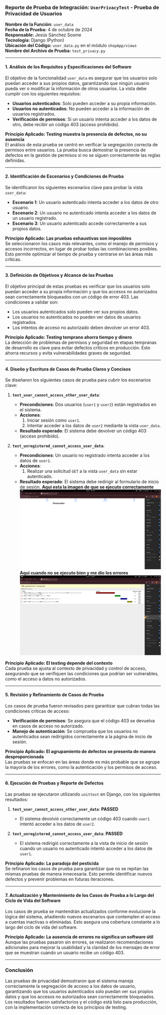 
### **Reporte de Prueba de Integración: `UserPrivacyTest` - Prueba de Privacidad de Usuarios**

**Nombre de la Función:** `user_data`  
**Fecha de la Prueba:** 4 de octubre de 2024  
**Responsable:** Jesús Sánchez Sosme  
**Tecnología:** Django (Python)  
**Ubicación del Código:** `user_data.py` en el módulo `shopApp/views`  
**Nombre del Archivo de Prueba:** `test_privacy.py`

---

#### **1. Análisis de los Requisitos y Especificaciones del Software**
El objetivo de la funcionalidad `user_data` es asegurar que los usuarios solo puedan acceder a sus propios datos, garantizando que ningún usuario pueda ver o modificar la información de otros usuarios. La vista debe cumplir con los siguientes requisitos:

- **Usuarios autenticados**: Solo pueden acceder a su propia información.
- **Usuarios no autenticados**: No pueden acceder a la información de usuarios registrados.
- **Verificación de permisos**: Si un usuario intenta acceder a los datos de otro, debe recibir un código 403 (acceso prohibido).

**Principio Aplicado: Testing muestra la presencia de defectos, no su ausencia**  
El análisis de esta prueba se centró en verificar la segregación correcta de permisos entre usuarios. La prueba busca demostrar la presencia de defectos en la gestión de permisos si no se siguen correctamente las reglas definidas.

---

#### **2. Identificación de Escenarios y Condiciones de Prueba**
Se identificaron los siguientes escenarios clave para probar la vista `user_data`:

- **Escenario 1**: Un usuario autenticado intenta acceder a los datos de otro usuario.
- **Escenario 2**: Un usuario no autenticado intenta acceder a los datos de un usuario registrado.
- **Escenario 3**: Un usuario autenticado accede correctamente a sus propios datos.

**Principio Aplicado: Las pruebas exhaustivas son imposibles**  
Se seleccionaron los casos más relevantes, como el manejo de permisos y accesos incorrectos, en lugar de probar todas las combinaciones posibles. Esto permite optimizar el tiempo de prueba y centrarse en las áreas más críticas.

---

#### **3. Definición de Objetivos y Alcance de las Pruebas**
El objetivo principal de estas pruebas es verificar que los usuarios solo puedan acceder a su propia información y que los accesos no autorizados sean correctamente bloqueados con un código de error 403. Las condiciones a validar son:

- Los usuarios autenticados solo pueden ver sus propios datos.
- Los usuarios no autenticados no pueden ver datos de usuarios registrados.
- Los intentos de acceso no autorizado deben devolver un error 403.

**Principio Aplicado: Testing temprano ahorra tiempo y dinero**  
La detección de problemas de permisos y seguridad en etapas tempranas de desarrollo es clave para evitar defectos críticos en producción. Esto ahorra recursos y evita vulnerabilidades graves de seguridad.

---

#### **4. Diseño y Escritura de Casos de Prueba Claros y Concisos**
Se diseñaron los siguientes casos de prueba para cubrir los escenarios clave:

1. **`test_user_cannot_access_other_user_data`**:
   - **Precondiciones**: Dos usuarios (`user1` y `user2`) están registrados en el sistema.
   - **Acciones**:
     1. Iniciar sesión como `user1`.
     2. Intentar acceder a los datos de `user2` mediante la vista `user_data`.
   - **Resultado esperado**: El sistema debe devolver un código 403 (acceso prohibido).

2. **`test_unregistered_cannot_access_user_data`**:
   - **Precondiciones**: Un usuario no registrado intenta acceder a los datos de `user1`.
   - **Acciones**:
     1. Realizar una solicitud `GET` a la vista `user_data` sin estar autenticado.
   - **Resultado esperado**: El sistema debe redirigir al formulario de inicio de sesión.
   **Aqui esta la imagen de que se ejecuto correctamente**
   ![alt text](image-2.png)
   **Aqui cuando no se ejecuto bien y me dio los errores**
   ![alt text](image-3.png)

**Principio Aplicado: El testing depende del contexto**  
Cada prueba se ajusta al contexto de privacidad y control de acceso, asegurando que se verifiquen las condiciones que podrían ser vulnerables, como el acceso a datos no autorizados.

---

#### **5. Revisión y Refinamiento de Casos de Prueba**
Los casos de prueba fueron revisados para garantizar que cubran todas las condiciones críticas de acceso:

- **Verificación de permisos**: Se asegura que el código 403 se devuelva en casos de acceso no autorizado.
- **Manejo de autenticación**: Se comprueba que los usuarios no autenticados sean redirigidos correctamente a la página de inicio de sesión.

**Principio Aplicado: El agrupamiento de defectos se presenta de manera desproporcionada**  
Las pruebas se enfocan en las áreas donde es más probable que se agrupe la mayoría de los errores, como la autenticación y los permisos de acceso.

---

#### **6. Ejecución de Pruebas y Reporte de Defectos**
Las pruebas se ejecutaron utilizando `unittest` en Django, con los siguientes resultados:

1. **`test_user_cannot_access_other_user_data`**: **PASSED**
   - El sistema devolvió correctamente un código 403 cuando `user1` intentó acceder a los datos de `user2`.

2. **`test_unregistered_cannot_access_user_data`**: **PASSED**
   - El sistema redirigió correctamente a la vista de inicio de sesión cuando un usuario no autenticado intentó acceder a los datos de `user1`.

**Principio Aplicado: La paradoja del pesticida**  
Se refinaron los casos de prueba para garantizar que no se repitan las mismas pruebas de manera innecesaria. Esto permite identificar nuevos defectos y prevenir problemas en futuras iteraciones.

---

#### **7. Actualización y Mantenimiento de los Casos de Prueba a lo Largo del Ciclo de Vida del Software**
Los casos de prueba se mantendrán actualizados conforme evolucione la lógica del sistema, añadiendo nuevos escenarios que contemplen el acceso a cuentas inactivas o eliminadas. Esto asegura una cobertura constante a lo largo del ciclo de vida del software.

**Principio Aplicado: La ausencia de errores no significa un software útil**  
Aunque las pruebas pasaron sin errores, se realizaron recomendaciones adicionales para mejorar la usabilidad y la claridad de los mensajes de error que se muestran cuando un usuario recibe un código 403.

---

### **Conclusión**
Las pruebas de privacidad demostraron que el sistema maneja correctamente la segregación de acceso a los datos de usuario, garantizando que los usuarios autenticados solo puedan ver sus propios datos y que los accesos no autorizados sean correctamente bloqueados. Los resultados fueron satisfactorios y el código está listo para producción, con la implementación correcta de los principios de testing.

